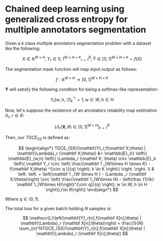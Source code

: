 # Chained deep learning using generalized cross entropy for multiple annotators segmentation

Given a $k$ class multiple annotators segmentation problem with a dataset like the following:

$$
X ∈ ℝ^{W × H}, { Y_r ∈ {0,1}^{W × H × K} }_{r=1}^R; Ŷ ∈ [0,1]^{W×H×K} = f(X)
$$

The segmentation mask function will map input output as follows:

$$
f: \mathbb{R}^{W\times H} \to [0,1]^{W\times H\times K}
$$

$\mathbf Y$ will satisfy the following condition for being a softmax-like representation:

$$
Y_r[w,h,:] 1^⊤_k = 1; w ∈ W, h ∈ H
$$

Now, let's suppose the existence of an annotators reliability map estimation $\Lambda_r; \; r \in R$:

$$
\bigg\{ \Lambda_r (\mathbf X; \theta ) \in [0,1] ^{W\times H} \bigg\}_{r=1}^R
$$

Then, our $TGCE_{SS}$ is defined as:

$$
\begin{align*}
TGCE_{SS}(\mathbf{Y}_r,f(\mathbf X;\theta) | \mathbf{\Lambda}_r (\mathbf X;\theta)) &= \mathbb{E}_{r} \left\{ \mathbb{E}_{w,h} \left\{ \Lambda_r (\mathbf X; \theta) \circ \mathbb{E}_k \left\{    \mathbf Y_r \circ \left( \frac{\mathbf 1 _{W\times H \times K} - f(\mathbf X;\theta) ^{\circ q }}{q} \right); k \in K  \right\}  \right. \right. \\ 
& \left. \left. + \left(\mathbf 1 _{W \times H } - \Lambda _r (\mathbf X;\theta)\right) \circ \left(   \frac{\mathbf 1_{W\times H} - \left(\frac {1}{k} \mathbf 1_{W\times H}\right)^{\circ q}}{q} \right); w \in W, h \in H \right\};r\in R\right\}
\end{align*}
$$

Where $q \in (0,1)$.

The total loss for a given batch holding $N$ samples is:

$$
\mathscr{L}\left(\mathbf{Y}_r[n],f(\mathbf X[n];\theta) | \mathbf{\Lambda}_r (\mathbf X[n];\theta)\right)  = \frac{1}{N} \sum_{n}^NTGCE_{SS}(\mathbf{Y}_r[n],f(\mathbf X[n];\theta) | \mathbf{\Lambda}_r (\mathbf X[n];\theta))
$$
